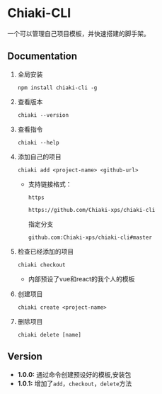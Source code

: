 
# Chiaki-CLI

一个可以管理自己项目模板，并快速搭建的脚手架。

## Documentation

1. 全局安装

   ```shell
   npm install chiaki-cli -g
   ```

2. 查看版本

   ```shell
   chiaki --version
   ```

3. 查看指令

   ```shell
   chiaki --help
   ```

4. 添加自己的项目

   ```shell
   chiaki add <project-name> <github-url>
   ```

   + 支持链接格式：

     `https`

     ```https
     https://github.com/Chiaki-xps/chiaki-cli
     ```

     指定分支

     ```https
     github.com:Chiaki-xps/chiaki-cli#master
     ```

5. 检查已经添加的项目

   ```shell
   chiaki checkout
   ```

   + 内部预设了vue和react的我个人的模板

6. 创建项目

   ```shell
   chiaki create <project-name>
   ```

7. 删除项目

   ```shell
   chiaki delete [name]
   ```

## Version

+ **1.0.0:** 通过命令创建预设好的模板,安装包
+ **1.0.1:** 增加了`add`，`checkout`，`delete`方法

